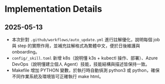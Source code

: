 # Implementation Details

## 2025-05-13
- 本次針對 `.github/workflows/auto_update.yml` 進行註解優化，說明每個 job 與 step 的實際作用，並補充註解格式為繁體中文，便於日後維護與 onboarding。
- `config/_skill.toml` 新增 k8s（說明懂 k3s + kubectl 操作、部署）、Azure DevOps（說明懂建立個人 Agent）技能，技能結構與描述皆保持一致。
- Makefile 增加 PYTHON 變數，於執行時自動偵測 python3 或 python，確保不同作業系統及環境皆可正確執行 make html。
